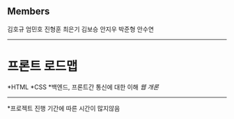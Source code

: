 ## Members
김호규
엄민호
진형훈
최은기
김보승
안지우
박준형
안수연
***
# 프론트 로드맵
*HTML
*CSS
*백엔드, 프론트간 통신에 대한 이해 *웹 개론*

***
*프로젝트 진행 기간에 따른 시간이 많지않음
